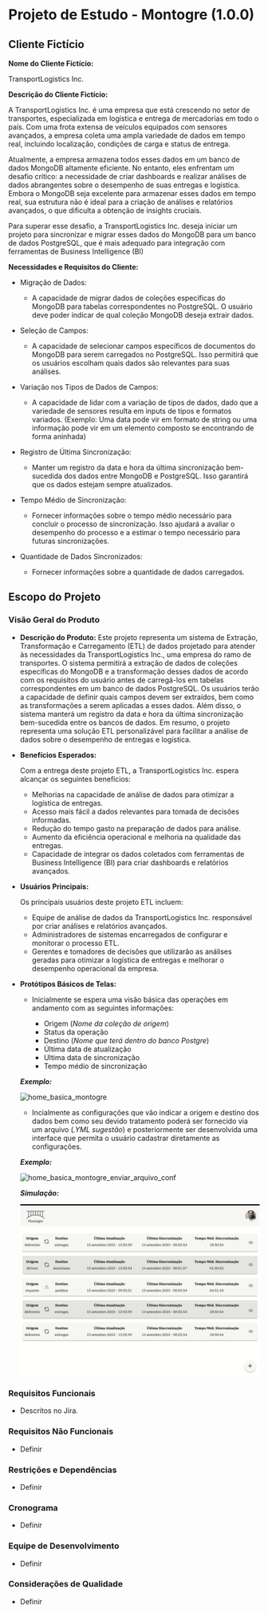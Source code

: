 # Projeto de Estudo - Montogre (1.0.0)

## Cliente Fictício

**Nome do Cliente Fictício:**

TransportLogistics Inc.

**Descrição do Cliente Fictício:** 

A TransportLogistics Inc. é uma empresa que está crescendo no setor de transportes, especializada em logística e entrega de mercadorias em todo o país. Com uma frota extensa de veículos equipados com sensores avançados, a empresa coleta uma ampla variedade de dados em tempo real, incluindo localização, condições de carga e status de entrega.

Atualmente, a empresa armazena todos esses dados em um banco de dados MongoDB altamente eficiente. No entanto, eles enfrentam um desafio crítico: a necessidade de criar dashboards e realizar análises de dados abrangentes sobre o desempenho de suas entregas e logística. Embora o MongoDB seja excelente para armazenar esses dados em tempo real, sua estrutura não é ideal para a criação de análises e relatórios avançados, o que dificulta a obtenção de insights cruciais.

Para superar esse desafio, a TransportLogistics Inc. deseja iniciar um projeto para sincronizar e migrar esses dados do MongoDB para um banco de dados PostgreSQL, que é mais adequado para integração com ferramentas de Business Intelligence (BI)

**Necessidades e Requisitos do Cliente:** 

- Migração de Dados:
  - A capacidade de migrar dados de coleções específicas do MongoDB para tabelas correspondentes no PostgreSQL. O usuário deve poder indicar de qual coleção MongoDB deseja extrair dados.
  
- Seleção de Campos:
  - A capacidade de selecionar campos específicos de documentos do MongoDB para serem carregados no PostgreSQL. Isso permitirá que os usuários escolham quais dados são relevantes para suas análises.

- Variação nos Tipos de Dados de Campos:
    - A capacidade de lidar com a variação de tipos de dados, dado que a variedade de sensores resulta em inputs de tipos e formatos variados. (Exemplo: Uma data pode vir em formato de string ou uma informação pode vir em um elemento composto se encontrando de forma aninhada)

- Registro de Última Sincronização:
  - Manter um registro da data e hora da última sincronização bem-sucedida dos dados entre MongoDB e PostgreSQL. Isso garantirá que os dados estejam sempre atualizados.

- Tempo Médio de Sincronização:
  - Fornecer informações sobre o tempo médio necessário para concluir o processo de sincronização. Isso ajudará a avaliar o desempenho do processo e a estimar o tempo necessário para futuras sincronizações.

- Quantidade de Dados Sincronizados:
    - Fornecer informações sobre a quantidade de dados carregados.

## Escopo do Projeto

### Visão Geral do Produto

- **Descrição do Produto:** 
Este projeto representa um sistema de Extração, Transformação e Carregamento (ETL) de dados projetado para atender às necessidades da TransportLogistics Inc., uma empresa do ramo de transportes. O sistema permitirá a extração de dados de coleções específicas do MongoDB e a transformação desses dados de acordo com os requisitos do usuário antes de carregá-los em tabelas correspondentes em um banco de dados PostgreSQL. Os usuários terão a capacidade de definir quais campos devem ser extraídos, bem como as transformações a serem aplicadas a esses dados. Além disso, o sistema manterá um registro da data e hora da última sincronização bem-sucedida entre os bancos de dados. Em resumo, o projeto representa uma solução ETL personalizável para facilitar a análise de dados sobre o desempenho de entregas e logística.

- **Benefícios Esperados:**
  
  Com a entrega deste projeto ETL, a TransportLogistics Inc. espera alcançar os seguintes benefícios:

  - Melhorias na capacidade de análise de dados para otimizar a logística de entregas.
  - Acesso mais fácil a dados relevantes para tomada de decisões informadas.
  - Redução do tempo gasto na preparação de dados para análise.
  - Aumento da eficiência operacional e melhoria na qualidade das entregas.
  - Capacidade de integrar os dados coletados com ferramentas de Business Intelligence (BI) para criar dashboards e relatórios avançados.

- **Usuários Principais:**
  
  Os principais usuários deste projeto ETL incluem:

  - Equipe de análise de dados da TransportLogistics Inc. responsável por criar análises e relatórios avançados.
  - Administradores de sistemas encarregados de configurar e monitorar o processo ETL.
  - Gerentes e tomadores de decisões que utilizarão as análises geradas para otimizar a logística de entregas e melhorar o desempenho operacional da empresa.
 
- **Protótipos Básicos de Telas:**

  - Inicialmente se espera uma visão básica das operações em andamento com as seguintes informações:

    - Origem (_Nome da coleção de origem_)
    - Status da operação
    - Destino (_Nome que terá dentro do banco Postgre_)
    - Última data de atualização
    - Ultima data de sincronização
    - Tempo médio de sincronização

   **_Exemplo:_**
  
    ![home_basica_montogre](https://github.com/serra94/etl_mongo2postgre/assets/86005414/f8ad5b4b-9a89-46df-8171-91e38982f61a)

  - Incialmente as configurações que vão indicar a origem e destino dos dados bem como seu devido tratamento poderá ser fornecido via um arquivo (_.YML sugestão_) e posteriormente ser desenvolvida uma interface que permita o usuário cadastrar diretamente as configurações.
  
   **_Exemplo:_**

  ![home_basica_montogre_enviar_arquivo_conf](https://github.com/serra94/etl_mongo2postgre/assets/86005414/f6c98bd2-bf2a-40c0-9679-e5108c569709)

  **_Simulação:_**

  ![interacao_animada](project_scope_file/exemplo_montogre.gif)


### Requisitos Funcionais

- Descritos no Jira.

### Requisitos Não Funcionais

- Definir

### Restrições e Dependências

- Definir

### Cronograma

- Definir

### Equipe de Desenvolvimento

- Definir

### Considerações de Qualidade

- Definir


